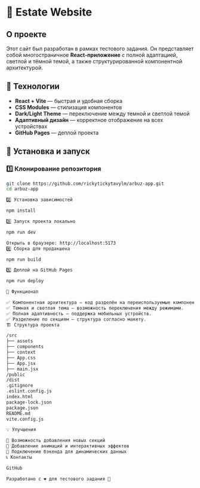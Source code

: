 # 🏡 Estate Website  

## О проекте  
Этот сайт был разработан в рамках тестового задания. Он представляет собой многостраничное **React-приложение** с полной адаптацией, светлой и тёмной темой, а также структурированной компонентной архитектурой.  

## 🔧 Технологии  
- **React + Vite** — быстрая и удобная сборка  
- **CSS Modules** — стилизация компонентов  
- **Dark/Light Theme** — переключение между темной и светлой темой  
- **Адаптивный дизайн** — корректное отображение на всех устройствах  
- **GitHub Pages** — деплой проекта  

## 📂 Установка и запуск  

### 1️⃣ Клонирование репозитория  
```sh
git clone https://github.com/rickytickytavylm/arbuz-app.git  
cd arbuz-app  

2️⃣ Установка зависимостей

npm install

3️⃣ Запуск проекта локально

npm run dev

Открыть в браузере: http://localhost:5173
4️⃣ Сборка для продакшена

npm run build

5️⃣ Деплой на GitHub Pages

npm run deploy

📌 Функционал

✅ Компонентная архитектура – код разделён на переиспользуемые компоненты.
✅ Темная и светлая тема – возможность переключения между режимами.
✅ Полная адаптивность – поддержка мобильных устройств.
✅ Разделение по секциям – структура согласно макету.
🏗 Структура проекта

/src  
├── assets  
├── components  
├── context  
├── App.css  
├── App.jsx  
├── main.jsx  
/public  
/dist  
.gitignore  
.eslint.config.js  
index.html  
package-lock.json  
package.json  
README.md  
vite.config.js  

💡 Улучшения

📌 Возможность добавления новых секций
📌 Добавление анимаций и интерактивных эффектов
📌 Подключение бэкенда для динамических данных
📞 Контакты

GitHub

Разработано с ❤️ для тестового задания 🚀

